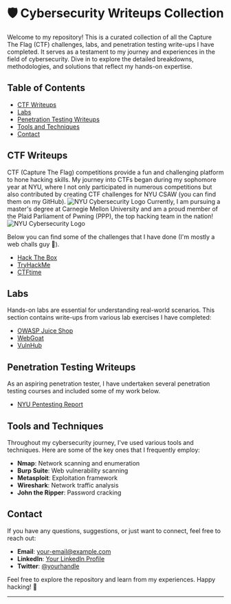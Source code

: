 # **🛡️ Cybersecurity Writeups Collection**

Welcome to my repository! This is a curated collection of all the Capture The Flag (CTF) challenges, labs, and penetration testing write-ups I have completed. It serves as a testament to my journey and experiences in the field of cybersecurity. Dive in to explore the detailed breakdowns, methodologies, and solutions that reflect my hands-on expertise.

## Table of Contents

- [CTF Writeups](#ctf-writeups)
- [Labs](#labs)
- [Penetration Testing Writeups](#penetration-testing-writeups)
- [Tools and Techniques](#tools-and-techniques)
- [Contact](#contact)




## CTF Writeups

CTF (Capture The Flag) competitions provide a fun and challenging platform to hone hacking skills. My journey into CTFs began during my sophomore year at NYU, where I not only participated in numerous competitions but also contributed by creating CTF challenges for NYU CSAW (you can find them on my GitHub). ![NYU Cybersecurity Logo](https://osiris.cyber.nyu.edu/logo.png)
Currently, I am pursuing a master's degree at Carnegie Mellon University and am a proud member of the Plaid Parliament of Pwning (PPP), the top hacking team in the nation!
![NYU Cybersecurity Logo](https://osiris.cyber.nyu.edu/logo.png)


Below you can find some of the challenges that I have done (I'm mostly a web challs guy 🤭).

- [Hack The Box](writeups/HackTheBox)
- [TryHackMe](writeups/TryHackMe)
- [CTFtime](writeups/CTFtime)

## Labs

Hands-on labs are essential for understanding real-world scenarios. This section contains write-ups from various lab exercises I have completed:

- [OWASP Juice Shop](labs/OWASP_Juice_Shop)
- [WebGoat](labs/WebGoat)
- [VulnHub](labs/VulnHub)

## Penetration Testing Writeups

As an aspiring penetration tester, I have undertaken several penetration testing courses and included some of my work below. 

- [NYU Pentesting Report](Pentesting%20Reports/NBN%20Pentesting%20Report.pdf)

## Tools and Techniques

Throughout my cybersecurity journey, I've used various tools and techniques. Here are some of the key ones that I frequently employ:

- **Nmap**: Network scanning and enumeration
- **Burp Suite**: Web vulnerability scanning
- **Metasploit**: Exploitation framework
- **Wireshark**: Network traffic analysis
- **John the Ripper**: Password cracking

## Contact

If you have any questions, suggestions, or just want to connect, feel free to reach out:

- **Email**: [your-email@example.com](mailto:your-email@example.com)
- **LinkedIn**: [Your LinkedIn Profile](https://www.linkedin.com/in/yourprofile)
- **Twitter**: [@yourhandle](https://twitter.com/yourhandle)

Feel free to explore the repository and learn from my experiences. Happy hacking! 🚀

---
